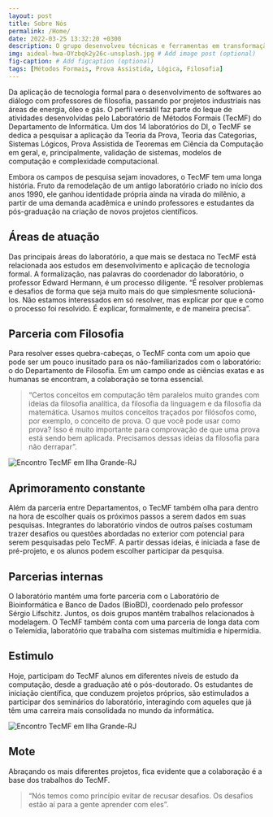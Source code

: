 ```yaml
---
layout: post
title: Sobre Nós
permalink: /Home/
date: 2022-03-25 13:32:20 +0300
description: O grupo desenvolveu técnicas e ferramentas em transformação de programas, de 1993 a 2001, na geração de programas a partir de especificações de alto nível tanto quanto a sua aplicação ao problema de código legado. De de 2002 a 2012, o grupo desenvolveu técnicas e modelos lógico/formais com o objetivo de modelagem e validação de sistemas antecipatórios e com semânticas baseadas em Jogos e outros modelos de racionalidade., juntamente com um verificadore de modelos baseados em jogos. Usamos Teoria das Categhorias na modelagem e esppecificação de interoperabilidade formal em arquiteturas de software e sistemas baseados em conhecimento, ou ontologias. A partir de 2008 desenvolvemos lógicas e modelos para a representação de conhecimeto legal (Legal Ontologies) e normativo. Aplicações em refinamento e análise formal de conformidade de bases de conhecimento normativo para o mercado de segurança da informação, resolução de paradoxos legais e putras aplicações mais sofisticadas. Atualmente o grupo está bastante envolvido em torno da complexidade computacional de provas de teoremas e obtenção de provas curtas em lógica proposicional. # Add post description (optional)
img: aideal-hwa-OYzbqk2y26c-unsplash.jpg # Add image post (optional)
fig-caption: # Add figcaption (optional)
tags: [Métodos Formais, Prova Assistida, Lógica, Filosofia]
---
```

Da aplicação de tecnologia formal para o desenvolvimento de softwares ao diálogo com professores de filosofia, passando por projetos industriais nas áreas de energia, óleo e gás. O perfil versátil faz parte do leque de atividades desenvolvidas pelo Laboratório de Métodos Formais (TecMF) do Departamento de Informática. Um dos 14 laboratórios do DI, o TecMF se dedica a pesquisar a aplicação da Teoria da Prova, Teoria das Categorias, Sistemas Lógicos, Prova Assistida de Teoremas em Ciência da Computação em geral, e, principalmente, validação de sistemas, modelos de computação e complexidade computacional.

Embora os campos de pesquisa sejam inovadores, o TecMF tem uma longa história. Fruto da remodelação de um antigo laboratório criado no início dos anos 1990, ele ganhou identidade própria ainda na virada do milênio, a partir de uma demanda acadêmica e unindo professores e estudantes da pós-graduação na criação de novos projetos científicos.

## Áreas de atuação
Das principais áreas do laboratório, a que mais se destaca no TecMF está relacionada aos estudos em desenvolvimento e aplicação de tecnologia formal. A formalização, nas palavras do coordenador do laboratório, o professor Edward Hermann, é um processo diligente. “É resolver problemas e desafios de forma que seja muito mais do que simplesmente solucioná-los. Não estamos interessados em só resolver, mas explicar por que e como o processo foi resolvido. É explicar, formalmente, e de maneira precisa”.

## Parceria com Filosofia
Para resolver esses quebra-cabeças, o TecMF conta com um apoio que pode ser um pouco inusitado para os não-familiarizados com o laboratório: o do Departamento de Filosofia. Em um campo onde as ciências exatas e as humanas se encontram, a colaboração se torna essencial.

> “Certos conceitos em computação têm paralelos muito grandes com ideias da filosofia analítica, da filosofia da linguagem e da filosofia da matemática. Usamos muitos conceitos traçados por filósofos como, por exemplo, o conceito de prova. O que você pode usar como prova? Isso é muito importante para comprovação de que uma prova está sendo bem aplicada. Precisamos dessas ideias da filosofia para não derrapar”.

![Encontro TecMF em Ilha Grande-RJ]({{site.baseurl}}/assets/img/TecMF-Lyon.jpg)

## Aprimoramento constante

Além da parceria entre Departamentos, o TecMF também olha para dentro na hora de escolher quais os próximos passos a serem dados em suas pesquisas. Integrantes do laboratório vindos de outros países costumam trazer desafios ou questões abordadas no exterior com potencial para serem pesquisadas pelo TecMF. A partir dessas ideias, é iniciada a fase de pré-projeto, e os alunos podem escolher participar da pesquisa.

## Parcerias internas
O laboratório mantém uma forte parceria com o Laboratório de Bioinformática e Banco de Dados (BioBD), coordenado pelo professor Sérgio Lifschitz. Juntos, os dois grupos mantêm trabalhos relacionados à modelagem. O TecMF também conta com uma parceria de longa data com o Telemídia, laboratório que trabalha com sistemas multimídia e hipermídia.

## Estimulo
Hoje, participam do TecMF alunos em diferentes níveis de estudo da computação, desde a graduação até o pós-doutorado. Os estudantes de iniciação científica, que conduzem projetos próprios, são estimulados a participar dos seminários do laboratório, interagindo com aqueles que já têm uma carreira mais consolidada no mundo da informática.

![Encontro TecMF em Ilha Grande-RJ]({{site.baseurl}}/assets/img/TecMF-ilha-grande-768x439.jpeg)

## Mote
Abraçando os mais diferentes projetos, fica evidente que a colaboração é a base dos trabalhos do TecMF. 
> “Nós temos como princípio evitar de recusar desafios. Os desafios estão aí para a gente aprender com eles”.
